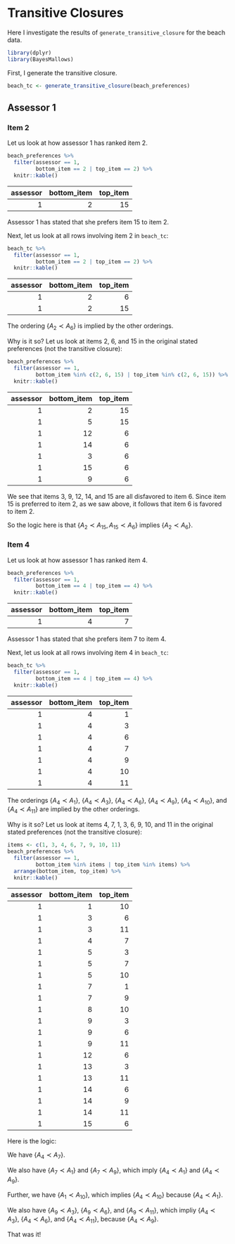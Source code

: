 Transitive Closures
================

Here I investigate the results of `generate_transitive_closure` for the beach data.

``` r
library(dplyr)
library(BayesMallows)
```

First, I generate the transitive closure.

``` r
beach_tc <- generate_transitive_closure(beach_preferences)
```

Assessor 1
----------

### Item 2

Let us look at how assessor 1 has ranked item 2.

``` r
beach_preferences %>% 
  filter(assessor == 1, 
         bottom_item == 2 | top_item == 2) %>% 
  knitr::kable()
```

|  assessor|  bottom\_item|  top\_item|
|---------:|-------------:|----------:|
|         1|             2|         15|

Assessor 1 has stated that she prefers item 15 to item 2.

Next, let us look at all rows involving item 2 in `beach_tc`:

``` r
beach_tc %>% 
  filter(assessor == 1, 
         bottom_item == 2 | top_item == 2) %>% 
  knitr::kable()
```

|  assessor|  bottom\_item|  top\_item|
|---------:|-------------:|----------:|
|         1|             2|          6|
|         1|             2|         15|

The ordering {*A*<sub>2</sub> ≺ *A*<sub>6</sub>} is implied by the other orderings.

Why is it so? Let us look at items 2, 6, and 15 in the original stated preferences (not the transitive closure):

``` r
beach_preferences %>% 
  filter(assessor == 1, 
         bottom_item %in% c(2, 6, 15) | top_item %in% c(2, 6, 15)) %>% 
  knitr::kable()
```

|  assessor|  bottom\_item|  top\_item|
|---------:|-------------:|----------:|
|         1|             2|         15|
|         1|             5|         15|
|         1|            12|          6|
|         1|            14|          6|
|         1|             3|          6|
|         1|            15|          6|
|         1|             9|          6|

We see that items 3, 9, 12, 14, and 15 are all disfavored to item 6. Since item 15 is preferred to item 2, as we saw above, it follows that item 6 is favored to item 2.

So the logic here is that {*A*<sub>2</sub> ≺ *A*<sub>15</sub>, *A*<sub>15</sub> ≺ *A*<sub>6</sub>} implies {*A*<sub>2</sub> ≺ *A*<sub>6</sub>}.

### Item 4

Let us look at how assessor 1 has ranked item 4.

``` r
beach_preferences %>% 
  filter(assessor == 1, 
         bottom_item == 4 | top_item == 4) %>% 
  knitr::kable()
```

|  assessor|  bottom\_item|  top\_item|
|---------:|-------------:|----------:|
|         1|             4|          7|

Assessor 1 has stated that she prefers item 7 to item 4.

Next, let us look at all rows involving item 4 in `beach_tc`:

``` r
beach_tc %>% 
  filter(assessor == 1, 
         bottom_item == 4 | top_item == 4) %>% 
  knitr::kable()
```

|  assessor|  bottom\_item|  top\_item|
|---------:|-------------:|----------:|
|         1|             4|          1|
|         1|             4|          3|
|         1|             4|          6|
|         1|             4|          7|
|         1|             4|          9|
|         1|             4|         10|
|         1|             4|         11|

The orderings {*A*<sub>4</sub> ≺ *A*<sub>1</sub>}, {*A*<sub>4</sub> ≺ *A*<sub>3</sub>}, {*A*<sub>4</sub> ≺ *A*<sub>6</sub>}, {*A*<sub>4</sub> ≺ *A*<sub>9</sub>}, {*A*<sub>4</sub> ≺ *A*<sub>10</sub>}, and {*A*<sub>4</sub> ≺ *A*<sub>11</sub>} are implied by the other orderings.

Why is it so? Let us look at items 4, 7, 1, 3, 6, 9, 10, and 11 in the original stated preferences (not the transitive closure):

``` r
items <- c(1, 3, 4, 6, 7, 9, 10, 11)
beach_preferences %>% 
  filter(assessor == 1, 
         bottom_item %in% items | top_item %in% items) %>% 
  arrange(bottom_item, top_item) %>% 
  knitr::kable()
```

|  assessor|  bottom\_item|  top\_item|
|---------:|-------------:|----------:|
|         1|             1|         10|
|         1|             3|          6|
|         1|             3|         11|
|         1|             4|          7|
|         1|             5|          3|
|         1|             5|          7|
|         1|             5|         10|
|         1|             7|          1|
|         1|             7|          9|
|         1|             8|         10|
|         1|             9|          3|
|         1|             9|          6|
|         1|             9|         11|
|         1|            12|          6|
|         1|            13|          3|
|         1|            13|         11|
|         1|            14|          6|
|         1|            14|          9|
|         1|            14|         11|
|         1|            15|          6|

Here is the logic:

We have {*A*<sub>4</sub> ≺ *A*<sub>7</sub>}.

We also have {*A*<sub>7</sub> ≺ *A*<sub>1</sub>} and {*A*<sub>7</sub> ≺ *A*<sub>9</sub>}, which imply {*A*<sub>4</sub> ≺ *A*<sub>1</sub>} and {*A*<sub>4</sub> ≺ *A*<sub>9</sub>}.

Further, we have {*A*<sub>1</sub> ≺ *A*<sub>10</sub>}, which implies {*A*<sub>4</sub> ≺ *A*<sub>10</sub>} because {*A*<sub>4</sub> ≺ *A*<sub>1</sub>}.

We also have {*A*<sub>9</sub> ≺ *A*<sub>3</sub>}, {*A*<sub>9</sub> ≺ *A*<sub>6</sub>}, and {*A*<sub>9</sub> ≺ *A*<sub>11</sub>}, which impliy {*A*<sub>4</sub> ≺ *A*<sub>3</sub>}, {*A*<sub>4</sub> ≺ *A*<sub>6</sub>}, and {*A*<sub>4</sub> ≺ *A*<sub>11</sub>}, because {*A*<sub>4</sub> ≺ *A*<sub>9</sub>}.

That was it!
